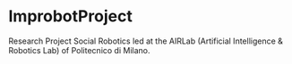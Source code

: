 # ImprobotProject
Research Project Social Robotics led at the AIRLab (Artificial Intelligence &amp; Robotics Lab) of Politecnico di Milano. 
